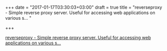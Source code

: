 +++
date = "2017-01-17T03:30:03+03:00"
draft = true
title = "reverseproxy - Simple reverse proxy server. Useful for accessing web applications on various s... "

+++

<p><a href="https://t.co/Sha4L9wKiS">reverseproxy - Simple reverse proxy server. Useful for accessing web applications on various s... </a></p>
